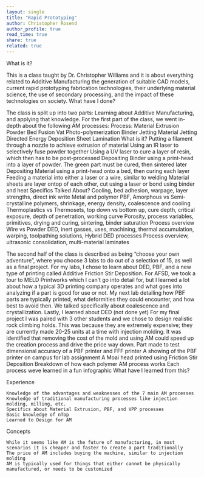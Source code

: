 ```yaml
---
layout: single
title: "Rapid Prototyping"
author: Christopher Rosend
author_profile: true
read_time: true
share: true
related: true
---
```



What is it?

This is a class taught by Dr. Christopher Williams and it is about everything related to Additive Manufacturing the generation of suitable CAD models, current rapid prototyping fabrication technologies, their underlying material science, the use of secondary processing, and the impact of these technologies on society.
What have I done?

The class is split up into two parts: Learning about Additive Manufacturing, and applying that knowledge.
For the first part of the class, we went in-depth about the following AM processes:
Process:	Material Extrusion	Powder Bed Fusion	Vat Photo-polymerization	Binder Jetting	Material Jetting	Directed Energy Deposition	Sheet Lamination
What is it?	Putting a filament through a nozzle to achieve extrusion of material	Using an IR laser to selectively fuse powder together	Using a UV laser to cure a layer of resin, which then has to be post-processed	Depositing Binder using a print-head into a layer of powder. The green part must be cured, then sintered later	Depositing Material using a print-head onto a bed, then curing each layer	Feeding a material into either a laser or a wire, similar to welding	Material sheets are layer ontop of each other, cut using a laser or bond using binder and heat
Specifics Talked About?	Cooling, bed adhesion, warpage, layer strengths, direct ink write	Metal and polymer PBF, Amorphous vs Semi-crystalline polymers, shrinkage, energy density, coalescence and cooling	Thermoplastics vs Thermosets, top down vs bottom up, cure depth, critical exposure, depth of penetration, working curve	Porosity, process variables, primitives, drying and curing, sintering, binder saturation	Process overview	Wire vs Powder DED, inert gasses, uses, machining, thermal accumulation, warping, toolpathing solutions, Hybrid DED processes	Process overview, ultrasonic consolidation, multi-material laminates

The second half of the class is described as being “choose your own adventure”, where you choose 3 labs to do out of a selection of 15, as well as a final project. For my labs, I chose to learn about DED, PBF, and a new type of printing called Additive Friction Stir Deposition.
For AFSD, we took a tour to MELD Printworks which I can’t go into detail for, but I learned a lot about how a typical 3D printing company operates and what goes into analyzing if a part is good for use or not.
My next lab detailing how PBF parts are typically printed, what deformities they could encounter, and how best to avoid then. We talked specifically about coalescence and crystallization.
Lastly, I learned about DED (not done yet)
For my final project I was paired with 3 other students and we chose to design realistic rock climbing holds. This was because they are extremely expensive; they are currently made 20-25 units at a time with injection molding. It was identified that removing the cost of the mold and using AM could speed up the creation process and drive the price way down.
Part made to test dimensional accuracy of a PBF printer and FFF printer
A showing of the PBF printer on campus for lab assignment
A Moai head printed using Friction Stir Deposition
Breakdown of how each polymer AM process works
Each process weve learned in a fun infographic
What have I learned from this?

Experience

    Knowledge of the advantages and weaknesses of the 7 main AM processes
    Knowledge of traditional manufacturing processes like injection molding, milling, etc.
    Specifics about Material Extrusion, PBF, and VPP processes
    Basic knowledge of nTop
    Learned to Design for AM

Concepts

    While it seems like AM is the future of manufacturing, in most scenarios it is cheaper and faster to create a part traditionally
    The price of AM includes buying the machine, similar to injection molding
    AM is typically used for things that either cannot be physically manufactured, or needs to be customized
